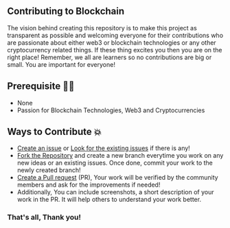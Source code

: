 ## Contributing to Blockchain
The vision behind creating this repository is to make this project as transparent as possible and welcoming everyone for their contributions who are passionate about either web3 or blockchain technologies or any other cryptocurrency related things. If these thing excites you then you are on the right place! Remember, we all are learners so no contributions are big or small. You are important for everyone!

## Prerequisite 👨‍💻 

- None
- Passion for Blockchain Technologies, Web3 and Cryptocurrencies

## Ways to Contribute 💥

- [Create an issue](https://github.com/sumitNITS/Blockchain/issues/new) or [Look for the existing issues](https://github.com/sumitNITS/Blockchain/issues) if there is any!
- [Fork the Repository](https://github.com/sumitNITS/Blockchain/fork) and create a new branch everytime you work on any new ideas or an existing issues. Once done, commit your work to the newly created branch!
- [Create a Pull request](https://github.com/sumitNITS/Blockchain/pulls) (PR), Your work will be verified by the community members and ask for the improvements if needed!
- Additionally, You can include screenshots, a short description of your work in the PR. It will help others to understand your work better.


### That's all, Thank you!